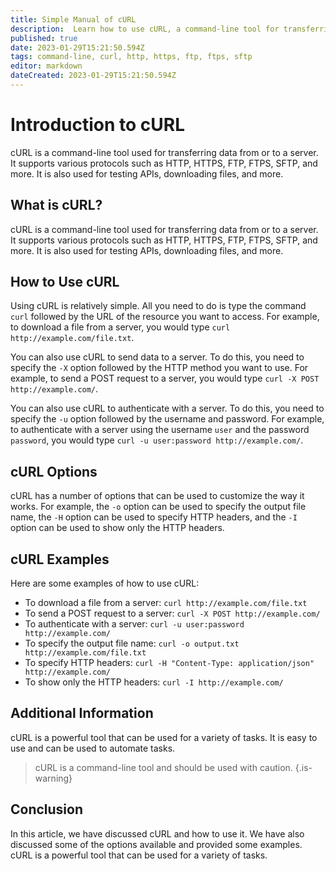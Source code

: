 ```yaml
---
title: Simple Manual of cURL
description:  Learn how to use cURL, a command-line tool for transferring data from or to a server.
published: true
date: 2023-01-29T15:21:50.594Z
tags: command-line, curl, http, https, ftp, ftps, sftp
editor: markdown
dateCreated: 2023-01-29T15:21:50.594Z
---
```




# Introduction to cURL

cURL is a command-line tool used for transferring data from or to a server. It supports various protocols such as HTTP, HTTPS, FTP, FTPS, SFTP, and more. It is also used for testing APIs, downloading files, and more.

## What is cURL?

cURL is a command-line tool used for transferring data from or to a server. It supports various protocols such as HTTP, HTTPS, FTP, FTPS, SFTP, and more. It is also used for testing APIs, downloading files, and more.

## How to Use cURL

Using cURL is relatively simple. All you need to do is type the command `curl` followed by the URL of the resource you want to access. For example, to download a file from a server, you would type `curl http://example.com/file.txt`.

You can also use cURL to send data to a server. To do this, you need to specify the `-X` option followed by the HTTP method you want to use. For example, to send a POST request to a server, you would type `curl -X POST http://example.com/`.

You can also use cURL to authenticate with a server. To do this, you need to specify the `-u` option followed by the username and password. For example, to authenticate with a server using the username `user` and the password `password`, you would type `curl -u user:password http://example.com/`.

## cURL Options

cURL has a number of options that can be used to customize the way it works. For example, the `-o` option can be used to specify the output file name, the `-H` option can be used to specify HTTP headers, and the `-I` option can be used to show only the HTTP headers.

## cURL Examples

Here are some examples of how to use cURL:

- To download a file from a server: `curl http://example.com/file.txt`
- To send a POST request to a server: `curl -X POST http://example.com/`
- To authenticate with a server: `curl -u user:password http://example.com/`
- To specify the output file name: `curl -o output.txt http://example.com/file.txt`
- To specify HTTP headers: `curl -H "Content-Type: application/json" http://example.com/`
- To show only the HTTP headers: `curl -I http://example.com/`

## Additional Information

cURL is a powerful tool that can be used for a variety of tasks. It is easy to use and can be used to automate tasks.

> cURL is a command-line tool and should be used with caution.
{.is-warning}

## Conclusion

In this article, we have discussed cURL and how to use it. We have also discussed some of the options available and provided some examples. cURL is a powerful tool that can be used for a variety of tasks.


